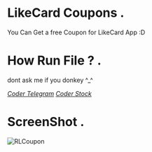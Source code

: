 # LikeCard Coupons . 

You Can Get a free Coupon for LikeCard App :D

# How Run File ? .

dont ask me if you donkey ^_^

 
*[Coder Telegram](https://t.me/RRLRR)*
*[Coder Stock](https://t.me/CoderStock)*

# ScreenShot .

![RLCoupon](https://user-images.githubusercontent.com/67750979/119545159-7f965200-bd60-11eb-8794-ea1d076eab74.jpg)
